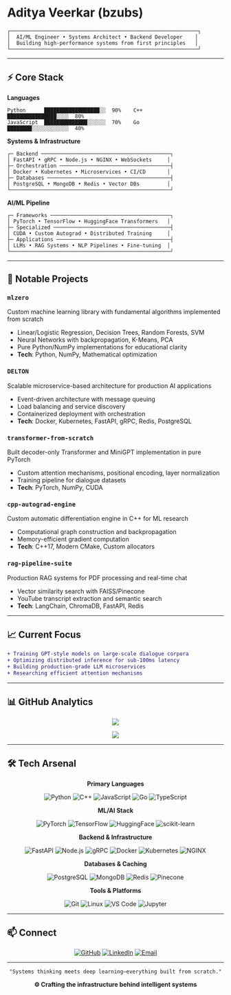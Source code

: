 # Aditya Veerkar (bzubs)

```ascii
┌─────────────────────────────────────────────────────────────┐
│  AI/ML Engineer • Systems Architect • Backend Developer    │
│  Building high-performance systems from first principles   │
└─────────────────────────────────────────────────────────────┘
```


---

## ⚡ Core Stack

**Languages**
```
Python      ██████████████████░░  90%    C++        ████████████████░░░░  80%
JavaScript  ██████████████░░░░░░  70%    Go         ████████░░░░░░░░░░░░  40%
```

**Systems & Infrastructure**
```
┌─ Backend ──────────────────────────────────────────┐
│ FastAPI • gRPC • Node.js • NGINX • WebSockets     │
├─ Orchestration ────────────────────────────────────┤
│ Docker • Kubernetes • Microservices • CI/CD       │
├─ Databases ────────────────────────────────────────┤
│ PostgreSQL • MongoDB • Redis • Vector DBs         │
└────────────────────────────────────────────────────┘
```

**AI/ML Pipeline**
```
┌─ Frameworks ───────────────────────────────────────┐
│ PyTorch • TensorFlow • HuggingFace Transformers   │
├─ Specialized ──────────────────────────────────────┤
│ CUDA • Custom Autograd • Distributed Training     │
├─ Applications ─────────────────────────────────────┤
│ LLMs • RAG Systems • NLP Pipelines • Fine-tuning  │
└────────────────────────────────────────────────────┘
```

---

## 🔬 Notable Projects

### `mlzero`
Custom machine learning library with fundamental algorithms implemented from scratch
- Linear/Logistic Regression, Decision Trees, Random Forests, SVM
- Neural Networks with backpropagation, K-Means, PCA
- Pure Python/NumPy implementations for educational clarity
- **Tech**: Python, NumPy, Mathematical optimization

### `DELTON`
Scalable microservice-based architecture for production AI applications
- Event-driven architecture with message queuing
- Load balancing and service discovery
- Containerized deployment with orchestration
- **Tech**: Docker, Kubernetes, FastAPI, gRPC, Redis, PostgreSQL

### `transformer-from-scratch`
Built decoder-only Transformer and MiniGPT implementation in pure PyTorch
- Custom attention mechanisms, positional encoding, layer normalization
- Training pipeline for dialogue datasets
- **Tech**: PyTorch, NumPy, CUDA

### `cpp-autograd-engine`
Custom automatic differentiation engine in C++ for ML research
- Computational graph construction and backpropagation
- Memory-efficient gradient computation
- **Tech**: C++17, Modern CMake, Custom allocators

### `rag-pipeline-suite`
Production RAG systems for PDF processing and real-time chat
- Vector similarity search with FAISS/Pinecone
- YouTube transcript extraction and semantic search
- **Tech**: LangChain, ChromaDB, FastAPI, Redis

---

## 📈 Current Focus

```diff
+ Training GPT-style models on large-scale dialogue corpora
+ Optimizing distributed inference for sub-100ms latency
+ Building production-grade LLM microservices
+ Researching efficient attention mechanisms
```

---

## 📊 GitHub Analytics

<div align="center">

![](https://github-readme-stats.vercel.app/api?username=bzubs&show_icons=true&theme=dark&hide_border=true&bg_color=0d1117&title_color=58a6ff&icon_color=1f6feb&text_color=c9d1d9&count_private=true)

![](https://github-readme-streak-stats.herokuapp.com/?user=bzubs&theme=dark&hide_border=true&background=0d1117&ring=58a6ff&fire=1f6feb&currStreakLabel=c9d1d9)


</div>

---

## 🛠️ Tech Arsenal

<div align="center">

**Primary Languages**

![Python](https://img.shields.io/badge/Python-3776AB?style=for-the-badge&logo=python&logoColor=white)
![C++](https://img.shields.io/badge/C++-00599C?style=for-the-badge&logo=cplusplus&logoColor=white)
![JavaScript](https://img.shields.io/badge/JavaScript-F7DF1E?style=for-the-badge&logo=javascript&logoColor=black)
![Go](https://img.shields.io/badge/Go-00ADD8?style=for-the-badge&logo=go&logoColor=white)
![TypeScript](https://img.shields.io/badge/TypeScript-3178C6?style=for-the-badge&logo=typescript&logoColor=white)

**ML/AI Stack**

![PyTorch](https://img.shields.io/badge/PyTorch-EE4C2C?style=for-the-badge&logo=pytorch&logoColor=white)
![TensorFlow](https://img.shields.io/badge/TensorFlow-FF6F00?style=for-the-badge&logo=tensorflow&logoColor=white)
![HuggingFace](https://img.shields.io/badge/🤗_HuggingFace-FFD21E?style=for-the-badge)
![scikit-learn](https://img.shields.io/badge/scikit--learn-F7931E?style=for-the-badge&logo=scikitlearn&logoColor=white)

**Backend & Infrastructure**

![FastAPI](https://img.shields.io/badge/FastAPI-009688?style=for-the-badge&logo=fastapi&logoColor=white)
![Node.js](https://img.shields.io/badge/Node.js-339933?style=for-the-badge&logo=nodedotjs&logoColor=white)
![gRPC](https://img.shields.io/badge/gRPC-4285F4?style=for-the-badge&logo=google&logoColor=white)
![Docker](https://img.shields.io/badge/Docker-2496ED?style=for-the-badge&logo=docker&logoColor=white)
![Kubernetes](https://img.shields.io/badge/Kubernetes-326CE5?style=for-the-badge&logo=kubernetes&logoColor=white)
![NGINX](https://img.shields.io/badge/NGINX-009639?style=for-the-badge&logo=nginx&logoColor=white)

**Databases & Caching**

![PostgreSQL](https://img.shields.io/badge/PostgreSQL-316192?style=for-the-badge&logo=postgresql&logoColor=white)
![MongoDB](https://img.shields.io/badge/MongoDB-47A248?style=for-the-badge&logo=mongodb&logoColor=white)
![Redis](https://img.shields.io/badge/Redis-DC382D?style=for-the-badge&logo=redis&logoColor=white)
![Pinecone](https://img.shields.io/badge/Pinecone-000000?style=for-the-badge&logo=pinecone&logoColor=white)

**Tools & Platforms**

![Git](https://img.shields.io/badge/Git-F05032?style=for-the-badge&logo=git&logoColor=white)
![Linux](https://img.shields.io/badge/Linux-FCC624?style=for-the-badge&logo=linux&logoColor=black)
![VS Code](https://img.shields.io/badge/VS_Code-007ACC?style=for-the-badge&logo=visualstudiocode&logoColor=white)
![Jupyter](https://img.shields.io/badge/Jupyter-F37626?style=for-the-badge&logo=jupyter&logoColor=white)

</div>

---

## 📫 Connect

<div align="center">

[![GitHub](https://img.shields.io/badge/GitHub-181717?style=for-the-badge&logo=github&logoColor=white)](https://github.com/bzubs)
[![LinkedIn](https://img.shields.io/badge/LinkedIn-0A66C2?style=for-the-badge&logo=linkedin&logoColor=white)](https://www.linkedin.com/in/aditya-veerkar-a61697347/)
[![Email](https://img.shields.io/badge/Email-EA4335?style=for-the-badge&logo=gmail&logoColor=white)](mailto:adityaveerkar@gmail.com)

</div>

---

<div align="center">

```
"Systems thinking meets deep learning—everything built from scratch."
```

**⚙️ Crafting the infrastructure behind intelligent systems**

</div>
